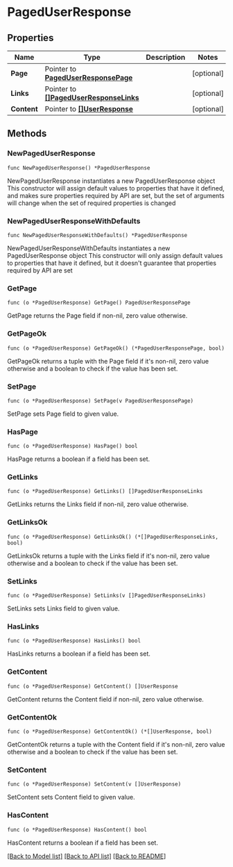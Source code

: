 # PagedUserResponse

## Properties

Name | Type | Description | Notes
------------ | ------------- | ------------- | -------------
**Page** | Pointer to [**PagedUserResponsePage**](PagedUserResponse_page.md) |  | [optional] 
**Links** | Pointer to [**[]PagedUserResponseLinks**](PagedUserResponse_links.md) |  | [optional] 
**Content** | Pointer to [**[]UserResponse**](UserResponse.md) |  | [optional] 

## Methods

### NewPagedUserResponse

`func NewPagedUserResponse() *PagedUserResponse`

NewPagedUserResponse instantiates a new PagedUserResponse object
This constructor will assign default values to properties that have it defined,
and makes sure properties required by API are set, but the set of arguments
will change when the set of required properties is changed

### NewPagedUserResponseWithDefaults

`func NewPagedUserResponseWithDefaults() *PagedUserResponse`

NewPagedUserResponseWithDefaults instantiates a new PagedUserResponse object
This constructor will only assign default values to properties that have it defined,
but it doesn't guarantee that properties required by API are set

### GetPage

`func (o *PagedUserResponse) GetPage() PagedUserResponsePage`

GetPage returns the Page field if non-nil, zero value otherwise.

### GetPageOk

`func (o *PagedUserResponse) GetPageOk() (*PagedUserResponsePage, bool)`

GetPageOk returns a tuple with the Page field if it's non-nil, zero value otherwise
and a boolean to check if the value has been set.

### SetPage

`func (o *PagedUserResponse) SetPage(v PagedUserResponsePage)`

SetPage sets Page field to given value.

### HasPage

`func (o *PagedUserResponse) HasPage() bool`

HasPage returns a boolean if a field has been set.

### GetLinks

`func (o *PagedUserResponse) GetLinks() []PagedUserResponseLinks`

GetLinks returns the Links field if non-nil, zero value otherwise.

### GetLinksOk

`func (o *PagedUserResponse) GetLinksOk() (*[]PagedUserResponseLinks, bool)`

GetLinksOk returns a tuple with the Links field if it's non-nil, zero value otherwise
and a boolean to check if the value has been set.

### SetLinks

`func (o *PagedUserResponse) SetLinks(v []PagedUserResponseLinks)`

SetLinks sets Links field to given value.

### HasLinks

`func (o *PagedUserResponse) HasLinks() bool`

HasLinks returns a boolean if a field has been set.

### GetContent

`func (o *PagedUserResponse) GetContent() []UserResponse`

GetContent returns the Content field if non-nil, zero value otherwise.

### GetContentOk

`func (o *PagedUserResponse) GetContentOk() (*[]UserResponse, bool)`

GetContentOk returns a tuple with the Content field if it's non-nil, zero value otherwise
and a boolean to check if the value has been set.

### SetContent

`func (o *PagedUserResponse) SetContent(v []UserResponse)`

SetContent sets Content field to given value.

### HasContent

`func (o *PagedUserResponse) HasContent() bool`

HasContent returns a boolean if a field has been set.


[[Back to Model list]](../README.md#documentation-for-models) [[Back to API list]](../README.md#documentation-for-api-endpoints) [[Back to README]](../README.md)


